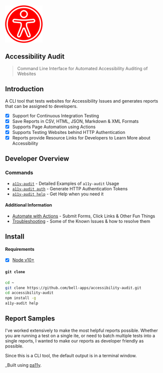 ![Logo](docs/img/logo.png "Logo")

Accessibility Audit
---

> Command Line Interface for Automated Accessibility Auditing of Websites

Introduction
---

A CLI tool that tests websites for Accessibility Issues and generates reports that can be assigned to developers.

- [X] Support for Continuous Integration Testing
- [X] Save Reports in CSV, HTML, JSON, Markdown & XML Formats
- [X] Supports Page Automation using Actions
- [X] Supports Testing Websites behind HTTP Authentication
- [X] Reports provide Resource Links for Developers to Learn More about Accessibility

Developer Overview
---

### Commands

* [`a11y-audit`](docs/cmd-options.md) - Detailed Examples of `a11y-audit` Usage
* [`a11y-audit auth`](docs/cmd-auth.md) - Generate HTTP Authentication Tokens
* [`a11y-audit help`](docs/cmd-help.md) - Get Help when you need it

#### Additional Information

* [Automate with Actions](docs/actions.md) - Submit Forms, Click Links & Other Fun Things
* [Troubleshooting](docs/troubleshooting.md) - Some of the Known Issues & how to resolve them

Install
---

#### Requirements

- [X] [Node v10+](https://nodejs.org/en/download/)

#### `git clone`

```bash
cd ~
git clone https://github.com/bell-apps/accessibility-audit.git
cd accessibility-audit
npm install -g
a11y-audit help
```

Report Samples
---

I've worked extensively to make the most helpful reports possible. Whether you are running a test on a single ite, or need to batch multiple tests into a single reports, I wanted to make our reports as developer friendly as possible.

Since this is a CLI tool, the default output is in a terminal window.

_Built using [pa11y](https://github.com/pa11y/pa11y).
